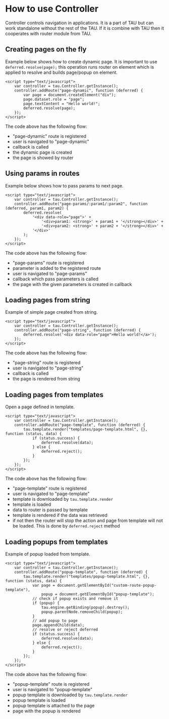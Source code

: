 # How to use Controller

Controller controls navigation in applications.
It is a part of TAU but can work standalone without the rest of the TAU.
If it is combine with TAU then it cooperates with router module from TAU.

## Creating pages on the fly

Example below shows how to create dynamic page.
It is important to use `deferred.resolve(page);` this operation runs router on element which is applied to resolve and builds page/popup on element.

```
<script type="text/javascript">
	var controller = tau.Controller.getInstance();
	controller.addRoute("page-dynamic", function (deferred) {
		var page = document.createElement("div");
		page.dataset.role = "page";
		page.textContent = "Hello world!";
		deferred.resolve(page);
	});
</script>
```

The code above has the following flow:
* "page-dynamic" route is registered
* user is navigated to "page-dynamic"
* callback is called
* the dynamic page is created
* the page is showed by router

## Using params in routes

Example below shows how to pass params to next page.

```
<script type="text/javascript">
	var controller = tau.Controller.getInstance();
	controller.addRoute("page-params/:param1/:param2", function (deferred, param1, param2) {
		deferred.resolve(
			'<div data-role="page">' +
				'<div>param1: <strong>' + param1 + '</strong></div>' +
				'<div>param2: <strong>' + param2 + '</strong></div>' +
			'</div>'
		);
	});
</script>
```

The code above has the following flow:
* "page-params" route is registered
* parameter is added to the registered route
* user is navigated to "page-params"
* callback which pass parameters is called
* the page with the given parameters is created in callback

## Loading pages from string

Example of simple page created from string.

```
<script type="text/javascript">
	var controller = tau.Controller.getInstance();
	controller.addRoute("page-string", function (deferred) {
		deferred.resolve('<div data-role="page">Hello world!</a>');
	});
</script>
```

The code above has the following flow:
* "page-string" route is registered
* user is navigated to "page-string"
* callback is called
* the page is rendered from string

## Loading pages from templates

Open a page defined in template.

```
<script type="text/javascript">
	var controller = tau.Controller.getInstance();
	controller.addRoute("page-template", function (deferred) {
		tau.template.render("templates/page-template.html", {}, function (status, data) {
			if (status.success) {
				deferred.resolve(data);
			} else {
				deferred.reject();
			}
		});
	});
</script>
```

The code above has the following flow:
* "page-template" route is registered
* user is navigated to "page-template"
* template is downloaded by `tau.template.render`
* template is loaded
* data to router is passed by template
* template is rendered if the data was retrieved
* if not then the router will stop the action and page from template will not be loaded. This is done by `deferred.reject` method

## Loading popups from templates

Example of popup loaded from template.

```
<script type="text/javascript">
	var controller = tau.Controller.getInstance();
	controller.addRoute("popup-template", function (deferred) {
		tau.template.render("templates/popup-template.html", {}, function (status, data) {
			var page = document.getElementById("custom-route-popup-template"),
				popup = document.getElementById("popup-template");
			// check if popup exists and remove it
			if (popup) {
				tau.engine.getBinding(popup).destroy();
				popup.parentNode.removeChild(popup);
			}
			// add popup to page
			page.appendChild(data);
			// resolve or reject deferred
			if (status.success) {
				deferred.resolve(data);
			} else {
				deferred.reject();
			}
		});
	});
</script>
```

The code above has the following flow:
* "popup-template" route is registered
* user is navigated to "popup-template"
* popup template is downloaded by `tau.template.render`
* popup template is loaded
* popup template is attached to the page
* page with the popup is rendered
